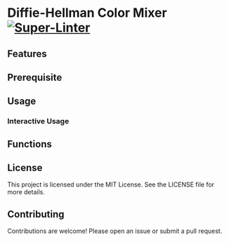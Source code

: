 # Diffie-Hellman Color Mixer [![Super-Linter](https://github.com/rokris/diffie-hellmann-color-mixer/actions/workflows/superlint.yml/badge.svg)](https://github.com/marketplace/actions/super-linter)

## Features

## Prerequisite

<!-- - **Python 3.x**
- All required Python packages are listed in the `requirements.txt` file.

You can install the required packages using pip:

```bash
pip install -r requirements.txt
``` -->

## Usage

### Interactive Usage

## Functions

## License

This project is licensed under the MIT License. See the LICENSE file for more details.

## Contributing

Contributions are welcome! Please open an issue or submit a pull request.
